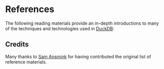 # References

The following reading materials provide an in-depth introductions to many of the techniques and technologies used in [DuckDB](https://duckdb.org/):

## Credits
Many thanks to [Sam Ansmink](https://github.com/samansmink) for having contributed the original list of reference materials.
